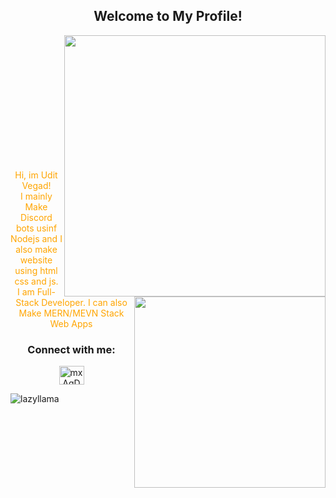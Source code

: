 <h2 align="center">Welcome to My Profile!</h2>



<a href ="https://discord.com/users/480285300484997122"><img align="right" src="https://lanyard-profile-readme.vercel.app/api/480285300484997122?bg=121212" width="418"></a>
<br />
<a href="https://spotify-github-profile.vercel.app/api/view.svg?uid=31hdgxhgrksaijtsyx7tshmlwx4a&redirect=true"><img src="https://spotify-github-profile.vercel.app/api/view.svg?uid=31hdgxhgrksaijtsyx7tshmlwx4a&cover_image=true&theme=compact" align="right" width="306" > </a>



<br><br><br><br><br><br><br><br><br><br>
<p align="center" style="color: orange">
Hi, im Udit Vegad!<br>
 I mainly Make Discord bots usinf Nodejs and I also make website using html css and js.<br>
I am Full-Stack Developer. I can also Make MERN/MEVN Stack Web Apps<br>

<h3 align="center">Connect with me:</h3>
<p align="center">
<a href="https://discord.com/users/754965470888722484" target="blank"><img align="center" src="https://discord.com/assets/3437c10597c1526c3dbd98c737c2bcae.svg" alt="mxAqDMDmqE" height="30" width="40" /></a>
</p>


<img src="https://komarev.com/ghpvc/?username=BuddyCodez&label=Profile%20views&color=0e75b6&style=flat" alt="lazyllama" />
